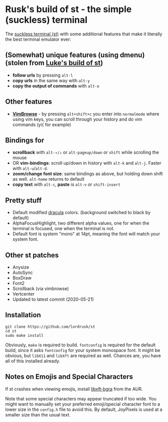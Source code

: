 # Rusk's build of st - the simple (suckless) terminal

The [suckless terminal (st)](https://st.suckless.org/) with some additional features that make it literally the best terminal emulator ever:

## (Somewhat) unique features (using dmenu) (stolen from [Luke's build of st](https://www.github.com/lukesmithxyz/st))

+ **follow urls** by pressing `alt-l`
+ **copy urls** in the same way with `alt-y`
+ **copy the output of commands** with `alt-o`

## Other features

+ [**VimBrowse**](http://st.suckless.org/patches/vim_browse/) - by pressing `alt+shift+c` you enter into `normalmode` where using vim keys, you can scroll through your history and do vim commands (yi{ for example)

## Bindings for

+ **scrollback** with `alt-↑/↓` or `alt-pageup/down` or `shift` while scrolling the mouse
+ OR **vim-bindings**: scroll up/down in history with `alt-k` and `alt-j`. Faster with `alt-u`/`alt-d`.
+ **zoom/change font size**: same bindings as above, but holding down shift as well. `alt-home` returns to default
+ **copy text** with `alt-c`, **paste** is `alt-v` or `shift-insert`

## Pretty stuff

+ Default modified [dracula](https://dracula) colors. (background switched to black by default)
+ AlphaFocusHighlight, two different alpha values, one for when the terminal is focused, one when the terminal is not.
+ Default font is system "mono" at 14pt, meaning the font will match your system font.

## Other st patches

+ Anysize
+ AutoSync
+ BoxDraw
+ Font2
+ Scrollback (via vimbrowse)
+ Vertcenter
+ Updated to latest commit (2020-05-21)

## Installation

```
git clone https://github.com/lordrusk/st
cd st
sudo make install
```

Obviously, `make` is required to build. `fontconfig` is required for the default build, since it asks `fontconfig` for your system monospace font.  It might be obvious, but `libX11` and `libXft` are required as well. Chances are, you have all of this installed already.

## Notes on Emojis and Special Characters

If st crashes when viewing emojis, install [libxft-bgra](https://aur.archlinux.org/packages/libxft-bgra/) from the AUR.

Note that some special characters may appear truncated if too wide. You might want to manually set your preferred emoji/special character font to a lower size in the `config.h` file to avoid this. By default, JoyPixels is used at a smaller size than the usual text.
